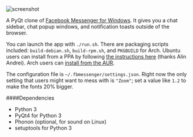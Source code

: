 ![screenshot](https://github.com/oconnor663/fbmessenger/raw/master/resources/screenshot.png)

A PyQt clone of [Facebook Messenger for
Windows](https://www.facebook.com/about/messenger). It gives you a chat
sidebar, chat popup windows, and notification toasts outside of the browser.

You can launch the app with `./run.sh`. There are packaging scripts
included: `build-debian.sh`, `build-rpm.sh`, and `PKGBUILD` for Arch. Ubuntu
users can install from a PPA by following [the instructions
here](http://www.webupd8.org/2013/04/fbmessenger-stand-alone-facebook.html)
(thanks Alin Andrei). Arch users can [install from the
AUR](https://aur.archlinux.org/packages/fbmessenger-git/).

The configuration file is `~/.fbmessenger/settings.json`. Right now the only
setting that users might want to mess with is `"Zoom"`; set a value like `1.2`
to make the fonts 20% bigger.

####Dependencies
* Python 3
* PyQt4 for Python 3
* Phonon (optional, for sound on Linux)
* setuptools for Python 3
